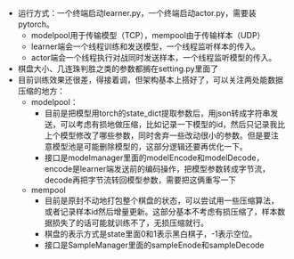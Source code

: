 + 运行方式：一个终端启动learner.py，一个终端启动actor.py，需要装pytorch。
  + modelpool用于传输模型（TCP），mempool由于传输样本（UDP）
  + learner端会一个线程训练和发送模型，一个线程监听样本的传入。
  + actor端会一个线程执行对战同时发送样本，一个线程监听模型的传入。
+ 棋盘大小、几连珠判胜之类的参数都搁在setting.py里面了
+ 目前训练效果还很差，得接着调，但架构基本上搭好了，可以关注两处能数据压缩的地方：
  + modelpool：
    + 目前是把模型用torch的state_dict提取参数后，用json转成字符串发送，可以考虑有损地做压缩，比如记录一下模型的id，然后只记录我比上个模型修改了哪些参数，同时舍弃一些改动很小的参数。但是要注意模型池是可能删除模型的，这部分逻辑还要再优化一下。
    + 接口是modelmanager里面的modelEncode和modelDecode，encode是learner端发送前的编码操作，把模型参数转成字节流，decode再把字节流转回模型参数，需要把这俩重写一下
  + mempool
    + 目前是原封不动地打包整个棋盘的状态，可以尝试用一些压缩算法，或者记录样本id然后增量更新。这部分基本不考虑有损压缩了，样本数据损失了的话可能就训练不了，无损压缩就行。
    + 棋盘的表示方式是state里面0和1表示黑白棋子，-1表示空位。
    + 接口是SampleManager里面的sampleEnode和sampleDecode